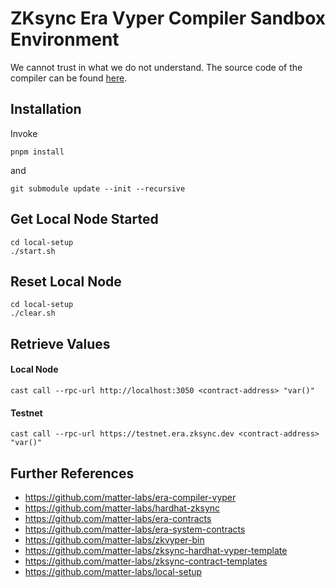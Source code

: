 # ZKsync Era Vyper Compiler Sandbox Environment

We cannot trust in what we do not understand. The source code of the compiler can be found [here](https://github.com/matter-labs/era-compiler-vyper).

## Installation

Invoke

```console
pnpm install
```

and

```console
git submodule update --init --recursive
```

## Get Local Node Started

```console
cd local-setup
./start.sh
```

## Reset Local Node

```console
cd local-setup
./clear.sh
```

## Retrieve Values

#### Local Node

```console
cast call --rpc-url http://localhost:3050 <contract-address> "var()"
```

#### Testnet

```console
cast call --rpc-url https://testnet.era.zksync.dev <contract-address> "var()"
```

## Further References

- https://github.com/matter-labs/era-compiler-vyper
- https://github.com/matter-labs/hardhat-zksync
- https://github.com/matter-labs/era-contracts
- https://github.com/matter-labs/era-system-contracts
- https://github.com/matter-labs/zkvyper-bin
- https://github.com/matter-labs/zksync-hardhat-vyper-template
- https://github.com/matter-labs/zksync-contract-templates
- https://github.com/matter-labs/local-setup
